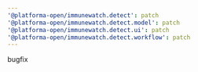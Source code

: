 ```yaml
---
'@platforma-open/immunewatch.detect': patch
'@platforma-open/immunewatch.detect.model': patch
'@platforma-open/immunewatch.detect.ui': patch
'@platforma-open/immunewatch.detect.workflow': patch
---
```


bugfix
